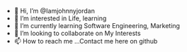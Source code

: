 - 👋 Hi, I’m @Iamjohnnyjordan
- 👀 I’m interested in Life, learning
- 🌱 I’m currently learning Software Engineering, Marketing
- 💞️ I’m looking to collaborate on My Interests
- 📫 How to reach me ...Contact me here on github

<!---
Iamjohnnyjordan/Iamjohnnyjordan is a ✨ special ✨ repository because its `README.md` (this file) appears on your GitHub profile.
You can click the Preview link to take a look at your changes.
--->
